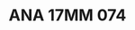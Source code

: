 ---
title: ANA 17MM 074
date: 
draft: false

# descripcion
description : Anillo de plata 925 y nácar

materials: Plata 925

color: 

dimensions: 17mm diámetro

code: 05-29-1340

type: "Anillos"

categories: []

price: $18.950,00

price_eftvo: $16.110,00

# Images
# first image will be shown in the product page
images:
  # - image: "images/path_to_image"
  # La ubicacion de las imagenes es imagenes/Anillos/Anillos.Nácar/05-29-1340-ana-17mm-074
  - image: "./images/anillos/nácar/05-29-1340-ana-17mm-074.jpg"
---